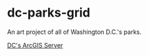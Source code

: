# dc-parks-grid
An art project of all of Washington D.C.'s parks. 

[DC's ArcGIS Server](https://maps2.dcgis.dc.gov/dcgis/rest/services/DCGIS_DATA/Recreation_WebMercator/MapServer)